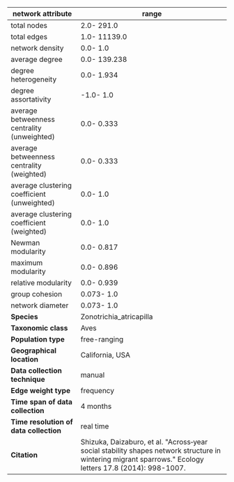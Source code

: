 network attribute|range
---|---
total nodes|2.0- 291.0
total edges|1.0- 11139.0
network density|0.0- 1.0
average degree|0.0- 139.238
degree heterogeneity|0.0- 1.934
degree assortativity|-1.0- 1.0
average betweenness centrality (unweighted)|0.0- 0.333
average betweenness centrality (weighted)|0.0- 0.333
average clustering coefficient (unweighted)|0.0- 1.0
average clustering coefficient (weighted)|0.0- 1.0
Newman modularity|0.0- 0.817
maximum modularity|0.0- 0.896
relative modularity|0.0- 0.939
group cohesion|0.073- 1.0
network diameter|0.073- 1.0
**Species**| Zonotrichia_atricapilla
**Taxonomic class**| Aves
**Population type**| free-ranging
**Geographical location**| California, USA
**Data collection technique**| manual 
**Edge weight type**| frequency
**Time span of data collection**| 4 months
**Time resolution of data collection**| real time
**Citation**| Shizuka, Daizaburo, et al. "Across‐year social stability shapes network structure in wintering migrant sparrows." Ecology letters 17.8 (2014): 998-1007.